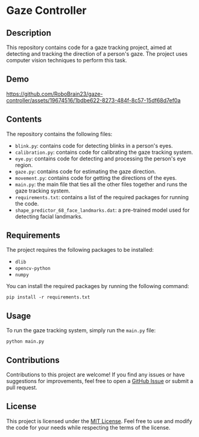# Gaze Controller

## Description
This repository contains code for a gaze tracking project, aimed at detecting and tracking the direction of a person's gaze. The project uses computer vision techniques to perform this task.

## Demo


https://github.com/RoboBrain23/gaze-controller/assets/19674516/1bdbe622-8273-484f-8c57-15df68d7ef0a


## Contents
The repository contains the following files:
- `blink.py`: contains code for detecting blinks in a person's eyes.
- `calibration.py`: contains code for calibrating the gaze tracking system.
- `eye.py`: contains code for detecting and processing the person's eye region.
- `gaze.py`: contains code for estimating the gaze direction.
- `movement.py`: contains code for getting the directions of the eyes.
- `main.py`: the main file that ties all the other files together and runs the gaze tracking system.
- `requirements.txt`: contains a list of the required packages for running the code.
- `shape_predictor_68_face_landmarks.dat`: a pre-trained model used for detecting facial landmarks.

## Requirements
The project requires the following packages to be installed:
- `dlib`
- `opencv-python`
- `numpy`

You can install the required packages by running the following command:
```
pip install -r requirements.txt
```

## Usage
To run the gaze tracking system, simply run the `main.py` file:
```
python main.py
```
## Contributions

Contributions to this project are welcome! If you find any issues or have suggestions for improvements, feel free to open a [GitHub Issue](https://github.com/RoboBrain23/gaze-controller/issues) or submit a pull request.

## License

This project is licensed under the [MIT License](./LICENSE). Feel free to use and modify the code for your needs while respecting the terms of the license.
